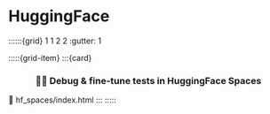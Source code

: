 # HuggingFace

::::::{grid} 1 1 2 2
:gutter: 1

:::::{grid-item}
:::{card} <h3><center>👨‍🔬 Debug & fine-tune tests in **HuggingFace Spaces**</center></h3>
:link: hf_spaces/index.html
:::
:::::
